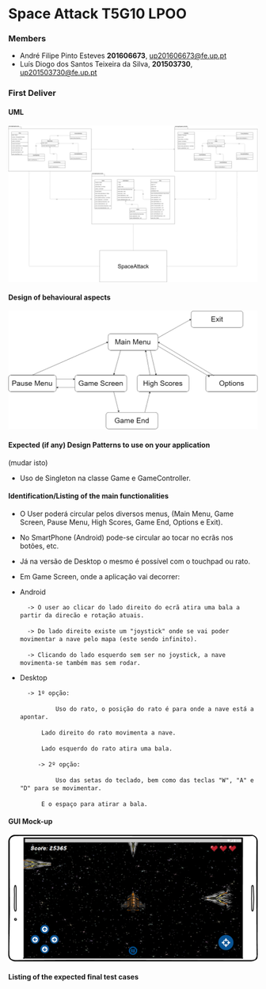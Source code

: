 # Space Attack T5G10 LPOO

### Members
* André Filipe Pinto Esteves **201606673**, up201606673@fe.up.pt
* Luís Diogo dos Santos Teixeira da Silva, **201503730**, up201503730@fe.up.pt

### First Deliver

#### UML
![alt text](https://github.com/EstevesAndre/SpaceAttack_T5G10/blob/master/UML.png)

#### Design of behavioural aspects
![alt text](https://github.com/EstevesAndre/SpaceAttack_T5G10/blob/master/States.png)

#### Expected (if any) Design Patterns to use on your application
(mudar isto)
 * Uso de Singleton na classe Game e GameController.

#### Identification/Listing of the main functionalities

* O User poderá circular pelos diversos menus, (Main Menu, Game Screen, Pause Menu, High Scores, Game End, Options e Exit).

* No SmartPhone (Android) pode-se circular ao tocar no ecrãs nos botões, etc.
* Já na versão de Desktop o mesmo é possível com o touchpad ou rato.

* Em Game Screen, onde a aplicação vai decorrer:

* Android
		
		-> O user ao clicar do lado direito do ecrã atira uma bala a partir da direcão e rotação atuais.
		
		-> Do lado direito existe um "joystick" onde se vai poder movimentar a nave pelo mapa (este sendo infinito).
		
		-> Clicando do lado esquerdo sem ser no joystick, a nave movimenta-se também mas sem rodar.

* Desktop 

		-> 1º opção: 
             
	    		Uso do rato, o posição do rato é para onde a nave está a apontar.		           
			
			Lado direito do rato movimenta a nave.		          
			  
			Lado esquerdo do rato atira uma bala.
	       
	       -> 2º opção: 
              	      
	      		Uso das setas do teclado, bem como das teclas "W", "A" e "D" para se movimentar.
		        	  
			E o espaço para atirar a bala.
		   
#### GUI Mock-up
![alt text](https://github.com/EstevesAndre/SpaceAttack_T5G10/blob/master/MockUP_GameView.png)

#### Listing of the expected final test cases

